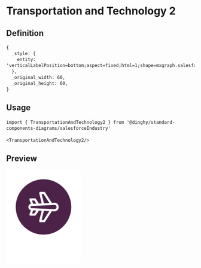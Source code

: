 # Transportation and Technology 2

## Definition

```
{
  _style: { 
    entity: 'verticalLabelPosition=bottom;aspect=fixed;html=1;shape=mxgraph.salesforce.transportation_and_technology2;',
  },
  _original_width: 60,
  _original_height: 60,
}
```

## Usage

```
import { TransportationAndTechnology2 } from '@dinghy/standard-components-diagrams/salesforceIndustry'

<TransportationAndTechnology2/>
```

## Preview

<img src="./transportation-and-technology-2.png" width="200"/>
